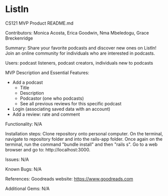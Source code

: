 # ListIn
CS121 MVP Product 
README.md

Contributors: Monica Acosta, Erica Goodwin, Nma Mbeledogu, Grace Breckenridge

Summary: Share your favorite podcasts and discover new ones on ListIn! Join an online community for individuals who are interested in podcasts. 

Users: podcast listeners, podcast creators, individuals new to podcasts

MVP Description and Essential Features: 
- Add a podcast
  - Title 
  - Description
  - Podcastor (one who podcasts)
  - See all previous reviews for this specific podcast
- Login (associating saved data with an account)
- Add a review: rate and comment

Functionality: N/A

Installation steps: Clone repository onto personal computer. On the terminal, navigate to repository folder and into the rails-app folder. Once again on the terminal, run the command "bundle install" and then "rails s". Go to a web browser and go to: http://localhost:3000.

Issues: N/A

Known Bugs: N/A

References: Goodreads website: https://www.goodreads.com

Additional Gems: N/A
